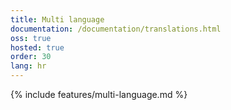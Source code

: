 ```yaml
---
title: Multi language
documentation: /documentation/translations.html
oss: true
hosted: true
order: 30
lang: hr
---
```


{% include features/multi-language.md %}
